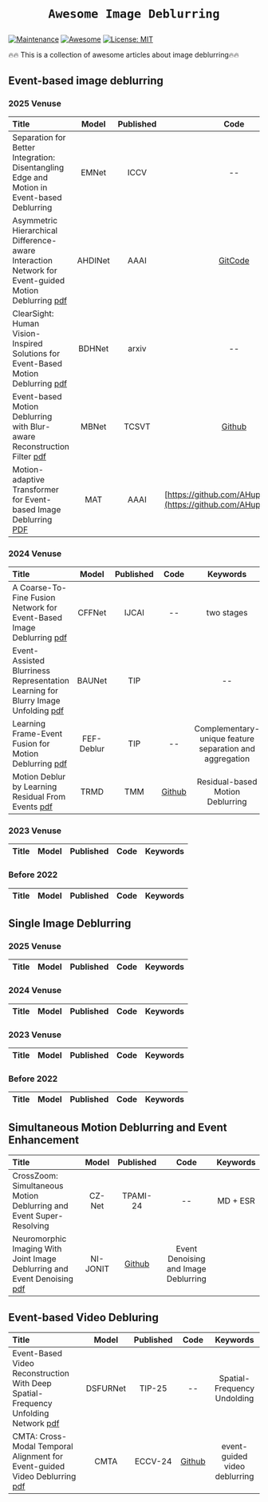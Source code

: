 # <p align=center>`Awesome Image Deblurring`</p> # 


[![Maintenance](https://img.shields.io/badge/Maintained%3F-yes-green.svg)](https://GitHub.com/Naereen/StrapDown.js/graphs/commit-activity)
[![Awesome](https://cdn.rawgit.com/sindresorhus/awesome/d7305f38d29fed78fa85652e3a63e154dd8e8829/media/badge.svg)](https://github.com/mosaf/Awesome-DL-based-CS-MRI) 
[![License: MIT](https://img.shields.io/badge/License-MIT-green.svg)](https://opensource.org/licenses/MIT)



:fire::fire: This is a collection of awesome articles about image deblurring:fire::fire:


## Event-based image deblurring

### 2025 Venuse
| Title                                                        | Model | Published |                            Code                   |Keywords          |
| :----------------------------------------------------------- | :---: | :--: | :---------------------------------------------------------: |:---------------------------------------------------------: |
|Separation for Better Integration: Disentangling Edge and Motion in Event-based Deblurring| EMNet | ICCV|  -- | edge and motion modeling| 
|Asymmetric Hierarchical Difference-aware Interaction Network for Event-guided Motion Deblurring [pdf](https://ojs.aaai.org/index.php/AAAI/article/view/33003)| AHDINet| AAAI | [GitCode](https://github.com/wyang-vis/AHDINet) | asymmetric bidirectional interaction |
|ClearSight: Human Vision-Inspired Solutions for Event-Based Motion Deblurring [pdf](https://arxiv.org/pdf/2501.15808) | BDHNet | arxiv | -- | Bioinspired Model |
|Event-based Motion Deblurring with Blur-aware Reconstruction Filter [pdf](https://ieeexplore.ieee.org/document/10926552) | MBNet | TCSVT |[Github](https://github.com/ChenYichen9527/MBNet) | spatial blur indication |
|Motion-adaptive Transformer for Event-based Image Deblurring [PDF](https://ojs.aaai.org/index.php/AAAI/article/view/32967) | MAT | AAAI | [https://github.com/AHupuJR/EFNet](https://github.com/AHupuJR/EFNet) | motion masks, sparse attention |
### 2024 Venuse
| Title                                                        | Model | Published |                            Code                   |Keywords          |
| :----------------------------------------------------------- | :---: | :--: | :---------------------------------------------------------: |:---------------------------------------------------------: |
| A Coarse-To-Fine Fusion Network for Event-Based Image Deblurring [pdf](https://www.ijcai.org/proceedings/2024/108) | CFFNet  | IJCAI | -- | two stages |
|Event-Assisted Blurriness Representation Learning for Blurry Image Unfolding [pdf](https://ieeexplore.ieee.org/document/10702490) |  BAUNet  | TIP | | --| Blurriness-Aware |
|Learning Frame-Event Fusion for Motion Deblurring [pdf](https://ieeexplore.ieee.org/document/10794620) |  FEF-Deblur | TIP | -- | Complementary-unique feature separation and aggregation |
|Motion Deblur by Learning Residual From Events [pdf](https://ieeexplore.ieee.org/document/10403964) | TRMD | TMM | [Github](https://github.com/chenkang455/TRMD) | Residual-based Motion Deblurring |
### 2023 Venuse
| Title                                                        | Model | Published |                            Code                   |Keywords          |
| :----------------------------------------------------------- | :---: | :--: | :---------------------------------------------------------: |:---------------------------------------------------------: |

### Before 2022 
| Title                                                        | Model | Published |                            Code                   |Keywords          |
| :----------------------------------------------------------- | :---: | :--: | :---------------------------------------------------------: |:---------------------------------------------------------: |


## Single Image Deblurring


### 2025 Venuse
| Title                                                        | Model | Published |                            Code                   |Keywords          |
| :----------------------------------------------------------- | :---: | :--: | :---------------------------------------------------------: |:---------------------------------------------------------: |


### 2024 Venuse
| Title                                                        | Model | Published |                            Code                   |Keywords          |
| :----------------------------------------------------------- | :---: | :--: | :---------------------------------------------------------: |:---------------------------------------------------------: |

### 2023 Venuse
| Title                                                        | Model | Published |                            Code                   |Keywords          |
| :----------------------------------------------------------- | :---: | :--: | :---------------------------------------------------------: |:---------------------------------------------------------: |

### Before 2022 
| Title                                                        | Model | Published |                            Code                   |Keywords          |
| :----------------------------------------------------------- | :---: | :--: | :---------------------------------------------------------: |:---------------------------------------------------------: |

## Simultaneous Motion Deblurring and Event Enhancement
| Title                                                        | Model | Published |                            Code                   |Keywords          |
| :----------------------------------------------------------- | :---: | :--: | :---------------------------------------------------------: |:---------------------------------------------------------: |
|CrossZoom: Simultaneous Motion Deblurring and Event Super-Resolving| CZ-Net | TPAMI-24|  -- | MD + ESR| 
|Neuromorphic Imaging With Joint Image Deblurring and Event Denoising [pdf](https://ieeexplore.ieee.org/document/10471264) | NI-JONIT | [Github](https://github.com/pz-even/ni-joint) | Event Denoising and Image Deblurring |

## Event-based Video Debluring
| Title                                                        | Model | Published |                            Code                   |Keywords          |
| :----------------------------------------------------------- | :---: | :--: | :---------------------------------------------------------: |:---------------------------------------------------------: |
|Event-Based Video Reconstruction With Deep Spatial-Frequency Unfolding Network [pdf](https://ieeexplore.ieee.org/document/10930616) | DSFURNet | TIP-25|  -- | Spatial-Frequency Undolding| 
|CMTA: Cross-Modal Temporal Alignment for Event-guided Video Deblurring [pdf](https://www.ecva.net/papers/eccv_2024/papers_ECCV/papers/06838.pdf)| CMTA | ECCV-24 | [Github](https://github.com/intelpro/CMTA) | event-guided video deblurring |



